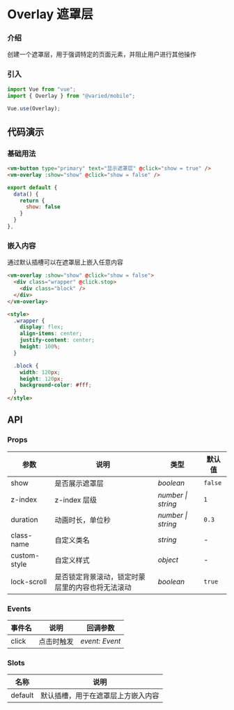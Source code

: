 # Overlay 遮罩层

### 介绍

创建一个遮罩层，用于强调特定的页面元素，并阻止用户进行其他操作

### 引入

```js
import Vue from "vue";
import { Overlay } from "@varied/mobile";

Vue.use(Overlay);
```

## 代码演示

### 基础用法

```html
<vm-button type="primary" text="显示遮罩层" @click="show = true" />
<vm-overlay :show="show" @click="show = false" />
```

```js
export default {
  data() {
    return {
      show: false
    }
  }
},
```

### 嵌入内容

通过默认插槽可以在遮罩层上嵌入任意内容

```html
<vm-overlay :show="show" @click="show = false">
  <div class="wrapper" @click.stop>
    <div class="block" />
  </div>
</vm-overlay>

<style>
  .wrapper {
    display: flex;
    align-items: center;
    justify-content: center;
    height: 100%;
  }

  .block {
    width: 120px;
    height: 120px;
    background-color: #fff;
  }
</style>
```

## API

### Props

| 参数         | 说明                                             | 类型               | 默认值  |
| ------------ | ------------------------------------------------ | ------------------ | ------- |
| show         | 是否展示遮罩层                                   | _boolean_          | `false` |
| z-index      | z-index 层级                                     | _number \| string_ | `1`     |
| duration     | 动画时长，单位秒                                 | _number \| string_ | `0.3`   |
| class-name   | 自定义类名                                       | _string_           | -       |
| custom-style | 自定义样式                                       | _object_           | -       |
| lock-scroll  | 是否锁定背景滚动，锁定时蒙层里的内容也将无法滚动 | _boolean_          | `true`  |

### Events

| 事件名 | 说明       | 回调参数       |
| ------ | ---------- | -------------- |
| click  | 点击时触发 | _event: Event_ |

### Slots

| 名称    | 说明                               |
| ------- | ---------------------------------- |
| default | 默认插槽，用于在遮罩层上方嵌入内容 |

